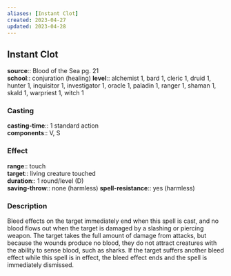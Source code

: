 ```yaml
---
aliases: [Instant Clot]
created: 2023-04-27
updated: 2023-04-28
---
```


## Instant Clot

**source**:: Blood of the Sea pg. 21  
**school**:: conjuration (healing)
**level**:: alchemist 1, bard 1, cleric 1, druid 1, hunter 1, inquisitor 1, investigator 1, oracle 1, paladin 1, ranger 1, shaman 1, skald 1, warpriest 1, witch 1

### Casting

**casting-time**:: 1 standard action  
**components**:: V, S

### Effect

**range**:: touch  
**target**:: living creature touched  
**duration**:: 1 round/level (D)  
**saving-throw**:: none (harmless)
**spell-resistance**:: yes (harmless)

### Description

Bleed effects on the target immediately end when this spell is cast, and no blood flows out when the target is damaged by a slashing or piercing weapon. The target takes the full amount of damage from attacks, but because the wounds produce no blood, they do not attract creatures with the ability to sense blood, such as sharks. If the target suffers another bleed effect while this spell is in effect, the bleed effect ends and the spell is immediately dismissed.
